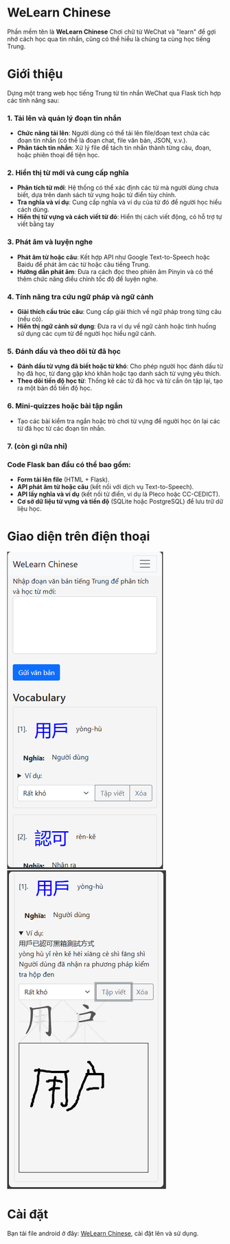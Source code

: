 # WeLearn Chinese
Phần mềm tên là __WeLearn Chinese__ Chơi chữ từ WeChat và "learn" để gợi nhớ cách học qua tin nhắn, cũng có thể hiểu là chúng ta cùng học tiếng Trung.

# Giới thiệu

Dựng một trang web học tiếng Trung từ tin nhắn WeChat qua Flask tích hợp các tính năng sau:

### 1. **Tải lên và quản lý đoạn tin nhắn**
   - **Chức năng tải lên**: Người dùng có thể tải lên file/đoạn text chứa các đoạn tin nhắn (có thể là đoạn chat, file văn bản, JSON, v.v.).
   - **Phân tách tin nhắn**: Xử lý file để tách tin nhắn thành từng câu, đoạn, hoặc phiên thoại để tiện học.

### 2. **Hiển thị từ mới và cung cấp nghĩa**
   - **Phân tích từ mới**: Hệ thống có thể xác định các từ mà người dùng chưa biết, dựa trên danh sách từ vựng hoặc từ điển tùy chỉnh.
   - **Tra nghĩa và ví dụ**: Cung cấp nghĩa và ví dụ của từ đó để người học hiểu cách dùng.
   - **Hiển thị từ vựng và cách viết từ đó**: Hiển thị cách viết động, có hỗ trợ tự viết bằng tay  

### 3. **Phát âm và luyện nghe**
   - **Phát âm từ hoặc câu**: Kết hợp API như Google Text-to-Speech hoặc Baidu để phát âm các từ hoặc câu tiếng Trung.
   - **Hướng dẫn phát âm**: Đưa ra cách đọc theo phiên âm Pinyin và có thể thêm chức năng điều chỉnh tốc độ để luyện nghe.

### 4. **Tính năng tra cứu ngữ pháp và ngữ cảnh**
   - **Giải thích cấu trúc câu**: Cung cấp giải thích về ngữ pháp trong từng câu (nếu có).
   - **Hiển thị ngữ cảnh sử dụng**: Đưa ra ví dụ về ngữ cảnh hoặc tình huống sử dụng các cụm từ để người học hiểu ngữ cảnh.

### 5. **Đánh dấu và theo dõi từ đã học**
   - **Đánh dấu từ vựng đã biết hoặc từ khó**: Cho phép người học đánh dấu từ họ đã học, từ đang gặp khó khăn hoặc tạo danh sách từ vựng yêu thích.
   - **Theo dõi tiến độ học từ**: Thống kê các từ đã học và từ cần ôn tập lại, tạo ra một bản đồ tiến độ học.

### 6. **Mini-quizzes hoặc bài tập ngắn**
   - Tạo các bài kiểm tra ngắn hoặc trò chơi từ vựng để người học ôn lại các từ đã học từ các đoạn tin nhắn.

### 7. (còn gì nữa nhỉ)

### Code Flask ban đầu có thể bao gồm:
   - **Form tải lên file** (HTML + Flask).
   - **API phát âm từ hoặc câu** (kết nối với dịch vụ Text-to-Speech).
   - **API lấy nghĩa và ví dụ** (kết nối từ điển, ví dụ là Pleco hoặc CC-CEDICT).
   - **Cơ sở dữ liệu từ vựng và tiến độ** (SQLite hoặc PostgreSQL) để lưu trữ dữ liệu học.

# Giao diện trên điện thoại
![alt text](images/image1.png)
![alt text](images/image2.png)

# Cài đặt

Bạn tải file android ở đây: [WeLearn Chinese](https://github.com/ntanhfai/WeLearn-Chinese/releases/tag/WeLearn_Chinese_Android), cài đặt lên và sử dụng.



